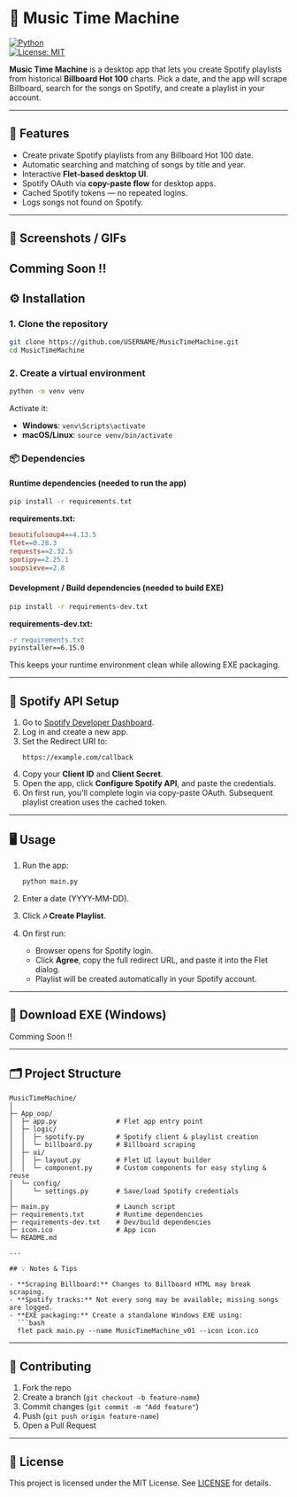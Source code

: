 # 🎵 Music Time Machine

[![Python](https://img.shields.io/badge/python-3.13-blue.svg)](https://www.python.org/)  
[![License: MIT](https://img.shields.io/badge/License-MIT-green.svg)](LICENSE)

**Music Time Machine** is a desktop app that lets you create Spotify playlists from historical **Billboard Hot 100** charts. Pick a date, and the app will scrape Billboard, search for the songs on Spotify, and create a playlist in your account.  

---

## 🚀 Features

- Create private Spotify playlists from any Billboard Hot 100 date.  
- Automatic searching and matching of songs by title and year.  
- Interactive **Flet-based desktop UI**.  
- Spotify OAuth via **copy-paste flow** for desktop apps.  
- Cached Spotify tokens — no repeated logins.  
- Logs songs not found on Spotify.  

---

## 📸 Screenshots / GIFs

Comming Soon !!
---

## ⚙️ Installation

### 1. Clone the repository

```bash
git clone https://github.com/USERNAME/MusicTimeMachine.git
cd MusicTimeMachine
```

### 2. Create a virtual environment

```bash
python -m venv venv
```

Activate it:
- **Windows**: `venv\Scripts\activate`
- **macOS/Linux**: `source venv/bin/activate`

### 📦 Dependencies

#### Runtime dependencies (needed to run the app)
```bash
pip install -r requirements.txt
```

**requirements.txt:**
```ini
beautifulsoup4==4.13.5
flet==0.28.3
requests==2.32.5
spotipy==2.25.1
soupsieve==2.8
```

#### Development / Build dependencies (needed to build EXE)
```bash
pip install -r requirements-dev.txt
```

**requirements-dev.txt:**
```diff
-r requirements.txt
pyinstaller==6.15.0
```

This keeps your runtime environment clean while allowing EXE packaging.

---

## 🔑 Spotify API Setup

1. Go to [Spotify Developer Dashboard](https://developer.spotify.com/dashboard).
2. Log in and create a new app.
3. Set the Redirect URI to:
   ```
   https://example.com/callback
   ```
4. Copy your **Client ID** and **Client Secret**.
5. Open the app, click **Configure Spotify API**, and paste the credentials.
6. On first run, you'll complete login via copy-paste OAuth. Subsequent playlist creation uses the cached token.

---

## 🖥️ Usage

1. Run the app:
   ```bash
   python main.py
   ```

2. Enter a date (YYYY-MM-DD).

3. Click **🎶 Create Playlist**.

4. On first run:
   - Browser opens for Spotify login.
   - Click **Agree**, copy the full redirect URL, and paste it into the Flet dialog.
   - Playlist will be created automatically in your Spotify account.

---

## 💾 Download EXE (Windows)

Comming Soon !!

---

## 🗂️ Project Structure

```
MusicTimeMachine/
│
├─ App_oop/
│  ├─ app.py               # Flet app entry point
│  ├─ logic/
│  │  ├─ spotify.py        # Spotify client & playlist creation
│  │  └─ billboard.py      # Billboard scraping
│  ├─ ui/
│  │  ├─ layout.py         # Flet UI layout builder
│  │  └─ component.py      # Custom components for easy styling & reuse
│  └─ config/
│     └─ settings.py       # Save/load Spotify credentials
│
├─ main.py                 # Launch script
├─ requirements.txt        # Runtime dependencies
├─ requirements-dev.txt    # Dev/build dependencies
├─ icon.ico                # App icon
└─ README.md

---

## 💡 Notes & Tips

- **Scraping Billboard:** Changes to Billboard HTML may break scraping.
- **Spotify tracks:** Not every song may be available; missing songs are logged.
- **EXE packaging:** Create a standalone Windows EXE using:
  ```bash
  flet pack main.py --name MusicTimeMachine_v01 --icon icon.ico
  ```
---

## 🤝 Contributing

1. Fork the repo
2. Create a branch (`git checkout -b feature-name`)
3. Commit changes (`git commit -m "Add feature"`)
4. Push (`git push origin feature-name`)
5. Open a Pull Request

---

## 📄 License

This project is licensed under the MIT License. See [LICENSE](LICENSE) for details.
